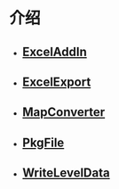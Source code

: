 # 介绍
- ## [ExcelAddIn](./scr/ExcelAddIn/)
- ## [ExcelExport](./scr/ExcelExport/)
- ## [MapConverter](./scr/MapConverter/)
- ## [PkgFile](./scr/PkgFile/)
- ## [WriteLevelData](./scr/WriteLevelData/)
